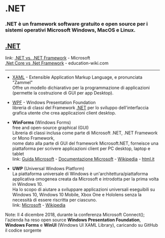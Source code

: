 # .NET

### .NET è un framework software gratuito e open source per i sistemi operativi Microsoft Windows, MacOS e Linux.

## [.NET](./dotNET.md)
link: [.NET vs. .NET Framework](https://learn.microsoft.com/it-it/dotnet/standard/choosing-core-framework-server) - Microsoft  
    [.Net Core vs .Net Framework](https://it.education-wiki.com/2427394-.net-core-vs-.net-framework) - education-wiki.com

---

- [XAML](./XAML.md) - Extensible Application Markup Language, e pronunciata "Zammel"  
    Offre un modello dichiarativo per la programmazione di applicazioni (permette la costruzione di GUI per app Desktop).
- [WPF](./WPF.md) - Windows Presentation Foundation  
    libreria di classi del Framework [.NET](ReadMe.md) per lo sviluppo dell'interfaccia grafica utente che crea applicazioni client desktop.

- **WinForms** (Windows Forms)  
    free and open-source graphical (GUI)  
    Libreria di classi inclusa come parte di Microsoft .NET, .NET Framework or Mono Framework,  
    nome dato alla parte di GUI del framework Microsoft.NET, forneisce una piattaforma per scrivere applicazioni client per PC desktop, laptop e tablet  
    link: [Guida Microsoft](https://learn.microsoft.com/it-it/dotnet/desktop/winforms/overview/?view=netdesktop-6.0) - [Documentazione Microsoft](https://learn.microsoft.com/it-it/dotnet/desktop/winforms/?view=netdesktop-6.0) - [Wikipedia](https://it.wikipedia.org/wiki/Windows_Forms) - [html.it](https://www.html.it/pag/15452/windows-form/)
- **UWP** (Universal Windows Platform)  
    La piattaforma universale di Windows è un'architettura/piattaforma applicativa omogenea creata da Microsoft e introdotta per la prima volta in Windows 10.  
    Ha lo scopo di aiutare a sviluppare applicazioni universali eseguibili su Windows 10, Windows 10 Mobile, Xbox One e Hololens senza la necessità di essere riscritta per ciascuno.  
    link: [Microsoft](https://learn.microsoft.com/it-it/windows/uwp/get-started/universal-application-platform-guide) - [Wikipedia](https://it.wikipedia.org/wiki/Universal_Windows_Platform)

Note: Il 4 dicembre 2018, durante la conferenza Microsoft Connect(); l'azienda ha reso open source **Windows Presentation Foundation**, **Windows Forms** e **WinUI** (Windows UI XAML Library), caricando su GitHub il codice sorgente
